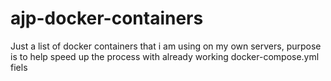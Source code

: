 # ajp-docker-containers
Just a list of docker containers that i am using on my own servers, purpose is to help speed up the process with already working docker-compose.yml fiels
